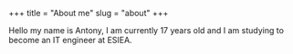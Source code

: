 +++
title = "About me"
slug = "about"
+++

Hello my name is Antony, I am currently 17 years old and I am studying to become an IT engineer at ESIEA.
